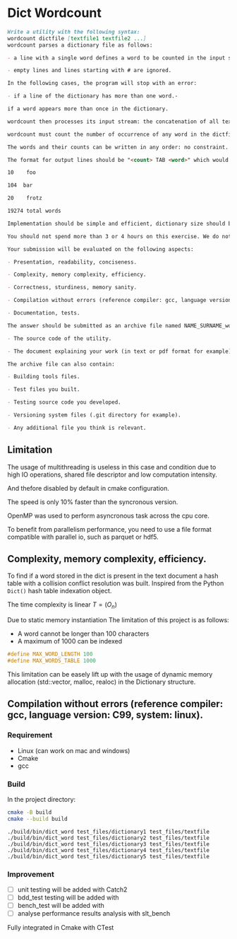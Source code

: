 # Dict Wordcount

```md
Write a utility with the following syntax: 
wordcount dictfile [textfile1 textfile2 ...]
wordcount parses a dictionary file as follows:

- a line with a single word defines a word to be counted in the input stream.

- empty lines and lines starting with # are ignored.

In the following cases, the program will stop with an error:

- if a line of the dictionary has more than one word.- 

if a word appears more than once in the dictionary.

wordcount then processes its input stream: the concatenation of all text files specified on the command line after the dictionary file or standard input if none is given.

wordcount must count the number of occurrence of any word in the dictfile that appears in the input stream, and also count the total number of words. Matching is performed on a full word basis. Words are delimited by white space.

The words and their counts can be written in any order: no constraint.

The format for output lines should be "<count> TAB <word>" which would yield something like: 

10    foo

104  bar

20    frotz

19274 total words

Implementation should be simple and efficient, dictionary size should be limited only by memory. An arbitrary limit on word length is OK for the dictionary, but should be unnecessary on input stream.

You should not spend more than 3 or 4 hours on this exercise. We do not insist on a complete solution, however, we ask for a small document describing the work accomplished: data structure choice, program limitations, possible areas for improvement...

Your submission will be evaluated on the following aspects:

- Presentation, readability, conciseness.

- Complexity, memory complexity, efficiency.

- Correctness, sturdiness, memory sanity.

- Compilation without errors (reference compiler: gcc, language version: C99, system: linux).

- Documentation, tests.

The answer should be submitted as an archive file named NAME_SURNAME_wordcount.{zip,rar,7z,tar.gz,...} containing at least:

- The source code of the utility.

- The document explaining your work (in text or pdf format for example).

The archive file can also contain:

- Building tools files.

- Test files you built.

- Testing source code you developed.

- Versioning system files (.git directory for example).

- Any additional file you think is relevant.
```

## Limitation

The usage of multithreading is useless in this case and condition due to high IO operations, shared file descriptor and low computation intensity.

And thefore disabled by default in cmake configuration.

The speed is only 10% faster than the syncronous version.

OpenMP was used to perform asyncronous task across the cpu core.

To benefit from parallelism performance, you need to use a file format compatible with parallel io, such as parquet or hdf5.

## Complexity, memory complexity, efficiency.

To find if a word stored in the dict is present in the text document a hash table with a collision conflict resolution was built.
Inspired from the Python `Dict()` hash table indexation object.

The time complexity is linear $T=(O_n)$

Due to static memory instantiation 
The limitation of this project is as follows:
- A word cannot be longer than 100 characters
- A maximum of 1000 can be indexed
```C
#define MAX_WORD_LENGTH 100
#define MAX_WORDS_TABLE 1000
```
This limitation can be easely lift up with the usage of dynamic memory allocation (std::vector, malloc, realoc) in the Dictionary structure.

## Compilation without errors (reference compiler: gcc, language version: C99, system: linux).

### Requirement

- Linux (can work on mac and windows)
- Cmake
- gcc

### Build

In the project directory:
```bash
cmake -B build
cmake --build build
```

```
./build/bin/dict_word test_files/dictionary1 test_files/textfile
./build/bin/dict_word test_files/dictionary2 test_files/textfile
./build/bin/dict_word test_files/dictionary3 test_files/textfile
./build/bin/dict_word test_files/dictionary4 test_files/textfile
./build/bin/dict_word test_files/dictionary5 test_files/textfile
```

### Improvement

- [ ] unit testing will be added with Catch2
- [ ] bdd_test testing will be added with
- [ ] bench_test will be added with
- [ ] analyse performance results analysis with slt_bench

Fully integrated in Cmake with CTest
